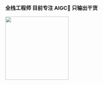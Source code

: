 ### 全栈工程师 目前专注 AIGC🎯 只输出干货

<img src="https://user-images.githubusercontent.com/130919942/233891810-d9a38495-45aa-435a-bbee-4d392d9715e4.jpg" width="200" />

<!--
**zhouyangtingwen/zhouyangtingwen** is a ✨ _special_ ✨ repository because its `README.md` (this file) appears on your GitHub profile.

Here are some ideas to get you started:

- 🔭 I’m currently working on ...
- 🌱 I’m currently learning ...
- 👯 I’m looking to collaborate on ...
- 🤔 I’m looking for help with ...
- 💬 Ask me about ...
- 📫 How to reach me: ...
- 😄 Pronouns: ...
- ⚡ Fun fact: ...
-->
